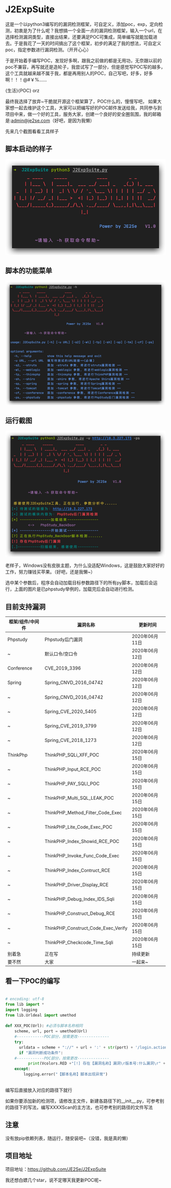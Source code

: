 # J2ExpSuite
这是一个以python3编写的的漏洞检测框架，可自定义，添加poc，exp，定向检测，初衷是为了什么呢？我想搞一个全面一点的漏洞检测框架，输入一个url，在选择检测漏洞类型，直接出结果，还要满足POC可集成，简单编写就能加载进去。于是我花了一天的时间搞出了这个框架，初步的满足了我的想法，可自定义poc，指定参数进行漏洞检测。（开开心心）

于是开始着手编写POC，发现好多啊，跟我之前做的都是无用功，无奈跟以前的poc不兼容，再写就还是造轮子，我尝试写了一部分，但是感觉写POC写的越多，这个工具就越来越不属于我，都是再用别人的POC，自己写吧，好多，好多啊！！！@#￥%……

{生活}{POC} orz

最终我选择了放弃~干脆就开源这个框架算了，POC什么的，慢慢写吧，
如果大家想一起去维护这个工具，大家可以把编写好的POC邮件发送给我，共同参与到项目中来，做一个好的工具，服务大家，创建一个良好的安全圈氛围，我的邮箱是:admin@je2se.com（好吧，是因为我懒）

先来几个截图看看工具样子

## 脚本启动的样子
![image-20191128110919811](./doc/Xnip2020-06-11_12-43-27.jpg)

## 脚本的功能菜单
![image-20191128110919812](./doc/Xnip2020-06-11_12-43-54.jpg)

## 运行截图
![image-20191128110919814](./doc/Xnip2020-06-11_13-20-35.jpg)

老样子，Windows没有皮肤主题，为什么没适配Windows，这是鼓励大家好好的工作，努力赚钱买苹果。（好吧，还是我懒~）

选中某个参数后，程序会自动加载目标参数路径下的所有py脚本，加载后会运行，上面的图片是已phpstudy举例的，加载完后会自动进行检测。

## 目前支持漏洞

框架/组件/中间件 |  漏洞名称 | 更新时间
-|-|-
Phpstudy | Phpstudy后门漏洞 | 2020年06月11日 
  ~|默认口令/空口令 | 2020年06月12日 
 Conference| CVE_2019_3396 | 2020年06月12日 
 Spring |Spring_CNVD_2016_04742|2020年06月12日 
  ~|Spring_CNVD_2016_04742|2020年06月12日
  ~|Spring_CVE_2020_5405|2020年06月12日
  ~|Spring_CVE_2019_3799|2020年06月12日
  ~|Spring_CVE_2018_1273|2020年06月12日
  ThinkPhp|ThinkPHP_SQLi_XFF_POC|2020年06月15日
  ~|ThinkPHP_Input_RCE_POC|2020年06月15日
  ~|ThinkPHP_PAY_SQLI_POC|2020年06月15日
  ~|ThinkPHP_Multi_SQL_LEAK_POC|2020年06月15日
  ~|ThinkPHP_Method_Filter_Code_Exec|2020年06月15日
  ~|ThinkPHP_Lite_Code_Exec_POC|2020年06月15日
  ~|ThinkPHP_Index_Showid_RCE_POC|2020年06月15日
  ~|ThinkPHP_Invoke_Func_Code_Exec|2020年06月15日
  ~|ThinkPHP_Index_Contruct_RCE|2020年06月15日
  ~|ThinkPHP_Driver_Display_RCE|2020年06月15日
  ~|ThinkPHP_Debug_Index_IDS_Sqli|2020年06月15日
  ~|ThinkPHP_Construct_Debug_RCE|2020年06月15日
  ~|ThinkPHP_Construct_Code_Exec_Verify|2020年06月15日
  ~|ThinkPHP_Checkcode_Time_Sqli|2020年06月15日
  别着急|正在写|持续更新
  要不然|大家|一起来~


    
    


## 看一下POC的编写

```python

# encoding: utf-8
from lib import *
import logging
from lib.Urldeal import umethod

def XXX_POC(Url): #必须与脚本名称相同
    scheme, url, port = umethod(Url)
    #------------POC部分，按需更改--------------
    try:
      urldata = scheme + "://" + url + ':' + str(port) + '/login.action'
      if "漏洞判断成功条件":
    #------------POC部分，按需更改--------------
          print(Vcolors.RED +"[!] 存在【漏洞名称】漏洞\r版本号:什么漏洞\r" + Vcolors.ENDC)
    except:
        logging.error("【脚本名称】脚本出现异常")
        
```

编写后直接放入对应的路径下就行

如果你要添加新的检测项，请修改主文件，新建各路径下的__init__.py，可参考别的路径下的写法，编写XXXXScan的主方法，也可参考别的路径的文件写法

## 注意

没有放pip依赖列表，随运行，随安装吧~（没错，我是真的懒）

## 项目地址

项目地址：https://github.com/JE2Se/J2ExpSuite

我还想白嫖几个star，说不定哪天我更新POC呢~

